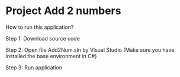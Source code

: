 # Project Add 2 numbers
How to run this application?

Step 1: Download source code 

Step 2: Open file Add2Num.sln by Visual Studio (Make sure you have installed the base environment in C#)

Step 3: Run application
